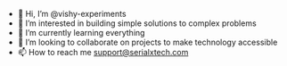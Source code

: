 - 👋 Hi, I’m @vishy-experiments
- 👀 I’m interested in building simple solutions to complex problems
- 🌱 I’m currently learning everything
- 💞️ I’m looking to collaborate on projects to make technology accessible
- 📫 How to reach me support@serialxtech.com

<!---
vishy-experiments/vishy-experiments is a ✨ special ✨ repository because its `README.md` (this file) appears on your GitHub profile.
You can click the Preview link to take a look at your changes.
--->
